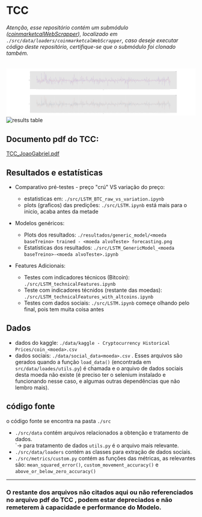 # TCC

###### Atenção, esse repositório contém um submódulo ([coinmarketcalWebScrapper](https://github.com/jgabriel98/coinmarketcalWebScrapper/blob/master/README.md)), localizado em `./src/data/loaders/coinmarketcalWebScrapper`, caso deseje executar código deste repositório, certifique-se que o submódulo foi clonado também.

![ETH trained - EOS forecasting.png](resultados/generic_model/ETH%20trained%20-%20EOS%20forecasting.png)
![results table](https://github.com/jgabriel98/TCC/assets/37881981/d625569b-93cd-4307-bb52-04e149f376d5)

## Documento pdf do TCC:
 [TCC_JoaoGabriel.pdf](TCC%20-%20escrita/TCC_JoaoGabriel.pdf)

## Resultados e estatísticas
* Comparativo pré-testes - preço "crú" VS variação do preço:
  - estatisticas em: `./src/LSTM_BTC_raw_vs_variation.ipynb`
  - plots (graficos) das predições: `./src/LSTM.ipynb` está mais para o inicio, acaba antes da metade
* Modelos genéricos:
  - Plots dos resultados: `./resultados/generic_model/<moeda baseTreino> trained - <moeda alvoTeste> forecasting.png`
  - Estatísticas dos resultados: `./src/LSTM_GenericModel_<moeda baseTreino>-<moeda alvoTeste>.ipynb`
  
* Features Adicionais:
  - Testes com indicadores técnicos (Bitcoin): `./src/LSTM_technicalFeatures.ipynb`
  - Teste com indicadores técnidos (restante das moedas): `./src/LSTM_technicalFeatures_with_altcoins.ipynb`
  - Testes com dados sociais: `./src/LSTM.ipynb` começe olhando pelo final, pois tem muita coisa antes

## Dados
 - dados do kaggle: `./data/kaggle - Cryptocurrency Historical Prices/coin_<moeda>.csv`
 - dados sociais: `./data/social_data<moeda>.csv` . Esses arquivos são gerados quando a função `load_data()` (encontrada em `src/data/loades/utils.py`) 
 é chamada e o arquivo de dados sociais desta moeda não existe (é preciso ter o selenium instalado e funcionando nesse caso, e algumas outras dependências que não lembro mais).
 
 ## código fonte
 o código fonte se encontra na pasta `./src`
  - `./src/data` contém arquivos relacionados a obtenção e tratamento de dados.<br/>
    \`→ para tratamento de dados `utils.py` é o arquivo mais relevante.
  - `./src/data/loaders` contém as classes para extração de dados sociais.
  - `./src/metrics/custom.py` contém as funções das métricas, as relevantes são: `mean_squared_error()`, `custom_movement_accuracy()` e `above_or_below_zero_accuracy()`
  
-----------------------------------
### O restante dos arquivos não citados aqui ou não referenciados no arquivo pdf do TCC , podem estar depreciados e não remeterem à capacidade e performance do Modelo.
